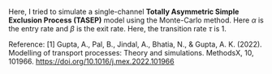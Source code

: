 Here, I tried to simulate a single-channel **Totally Asymmetric Simple Exclusion Process (TASEP)** model using the Monte-Carlo method. Here $\alpha$ is the entry rate and $\beta$ is the exit rate. Here, the transition rate $\tau$ is 1.

Reference: [1] Gupta, A., Pal, B., Jindal, A., Bhatia, N., & Gupta, A. K. (2022). Modelling of transport processes: Theory and simulations. MethodsX, 10, 101966. https://doi.org/10.1016/j.mex.2022.101966
